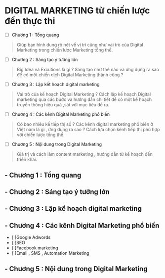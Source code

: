 # DIGITAL MARKETING từ chiến lược đến thực thi
- [ ] Chương 1 : Tổng quang
> Giúp bạn hình dung rõ nét về vị trí cũng như vai trò của Digital Marketing trong chiến lược Marketing tổng thể.
- [ ] Chương 2 : Sáng tạo ý tưởng lớn
> Big Idea và Excutions là gì ? Sáng tạo như thế nào và ứng dụng ra sao để có một chiến dịch Digital Marketing thành công ?
- [ ] Chương 3 : Lập kết hoạch digital marketing
> Vai trò của kế hoạch Digital Marketing ? Cách lập kế hoạch Digital marketing qua các bước và hướng dẫn chi tiết để có một kế hoạch truyền thông hiệu quả ,sát với mục tiêu đề ra.
- [ ] Chương 4 : Các kênh Digital Marketing phổ biến
> Có bao nhiêu kế tiếp thị số ? Các kênh digital marketing phổ biến ở Việt nam là gì , ứng dụng ra sao ? Cách lựa chọn kênh tiếp thị phù hợp với chiến lược tổng thể.
- [ ] Chương 5 : Nội dung trong Digital Marketing
> Giá trị và cách làm content marketing , hướng dẫn từ kế hoạch đến triển khai.

## - Chương 1 : Tổng quang

## - Chương 2 : Sáng tạo ý tưởng lớn
## - Chương 3 : Lập kế hoạch digital marketing
## - Chương 4 : Các kênh Digital Marketing phổ biến
  - [ ]Google Adwords
  - [ ]SEO
  - [ ]Facebook marketing
  - [ ]Email , SMS , Automation Marketing
## - Chương 5 : Nội dung trong Digital Marketing